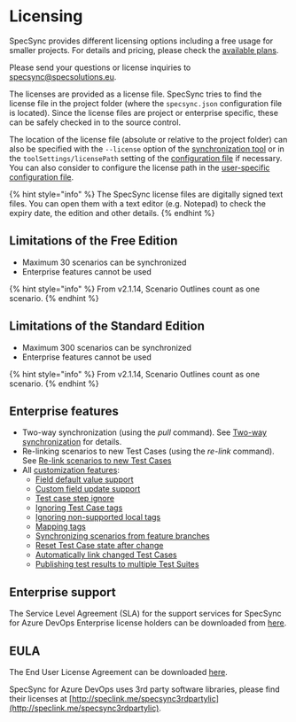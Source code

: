 # Licensing

SpecSync provides different licensing options including a free usage for smaller projects. For details and pricing, please check the [available plans](http://speclink.me/specsyncplans).

Please send your questions or license inquiries to [specsync@specsolutions.eu](mailto:specsync@specsolutions.eu).

The licenses are provided as a license file. SpecSync tries to find the license file in the project folder \(where the `specsync.json` configuration file is located\). Since the license files are project or enterprise specific, these can be safely checked in to the source control.

The location of the license file \(absolute or relative to the project folder\) can also be specified with the `--license` option of the [synchronization tool](reference/command-line-reference/) or in the `toolSettings/licensePath` setting of the [configuration file](reference/configuration/configuration-toolsettings.md) if necessary. You can also consider to configure the license path in the [user-specific configuration file](features/general-features/hierarchical-configuration-files.md#user-specific-configuration-files).

{% hint style="info" %}
The SpecSync license files are digitally signed text files. You can open them with a text editor \(e.g. Notepad\) to check the expiry date, the edition and other details.
{% endhint %}

## Limitations of the Free Edition

* Maximum 30 scenarios can be synchronized
* Enterprise features cannot be used

{% hint style="info" %}
From v2.1.14, Scenario Outlines count as one scenario.
{% endhint %}

## Limitations of the Standard Edition

* Maximum 300 scenarios can be synchronized
* Enterprise features cannot be used

{% hint style="info" %}
From v2.1.14, Scenario Outlines count as one scenario.
{% endhint %}

## Enterprise features

* Two-way synchronization \(using the *pull* command\). See [Two-way synchronization](features/pull-features/two-way-synchronization.md) for details.
* Re-linking scenarios to new Test Cases \(using the *re-link* command\). See [Re-link scenarios to new Test Cases](features/common-synchronization-features/re-link-scenarios.md) 
* All [customization features](features/customizations.md):
  * [Field default value support](features/push-features/customization-setting-test-case-fields-with-default-values.md)
  * [Custom field update support](features/push-features/customization-update-custom-test-case-fields-on-push.md)
  * [Test case step ignore](features/push-features/customization-ignoring-marked-test-case-steps.md)
  * [Ignoring Test Case tags](features/push-features/customization-ignoring-test-case-tags.md)
  * [Ignoring non-supported local tags](features/push-features/customization-ignore-non-supported-local-tags.md)
  * [Mapping tags](features/push-features/customization-mapping-tags.md)
  * [Synchronizing scenarios from feature branches](features/push-features/support-synchronizing-scenarios-from-a-branch.md)
  * [Reset Test Case state after change](features/push-features/customization-reset-test-case-state-after-change.md)
  * [Automatically link changed Test Cases](features/push-features/customization-automatically-link-changed-test-cases.md)
  * [Publishing test results to multiple Test Suites](features/test-result-publishing-features/customization-publishing-test-results-to-multiple-test-suite.md)

## Enterprise support

The Service Level Agreement \(SLA\) for the support services for SpecSync for Azure DevOps Enterprise license holders can be downloaded from [here](https://www.specsolutions.eu/media/specsync/SpecSync-Enterprise-Support-SLA.pdf).

## EULA

The End User License Agreement can be downloaded [here](https://www.specsolutions.eu/media/specsync/EULA-SpecSync.pdf).

SpecSync for Azure DevOps uses 3rd party software libraries, please find their licenses at [http://speclink.me/specsync3rdpartylic](http://speclink.me/specsync3rdpartylic).

